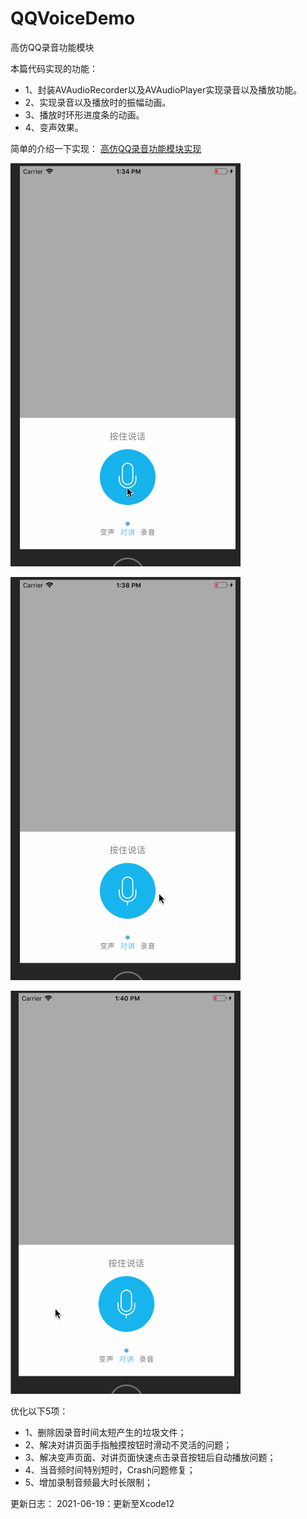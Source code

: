# QQVoiceDemo
高仿QQ录音功能模块

本篇代码实现的功能：
- 1、封装AVAudioRecorder以及AVAudioPlayer实现录音以及播放功能。
- 2、实现录音以及播放时的振幅动画。
- 3、播放时环形进度条的动画。
- 4、变声效果。

简单的介绍一下实现：
[高仿QQ录音功能模块实现](https://juejin.im/post/5a3bc79ff265da43152415f6) 

![对讲界面](https://github.com/ChavezChen/QQVoiceDemo/blob/master/对讲界面.gif)

![录音界面](https://github.com/ChavezChen/QQVoiceDemo/blob/master/录音界面.gif)

![变声界面](https://github.com/ChavezChen/QQVoiceDemo/blob/master/变声界面.gif)


优化以下5项：
- 1、删除因录音时间太短产生的垃圾文件； 
- 2、解决对讲页面手指触摸按钮时滑动不灵活的问题；
- 3、解决变声页面、对讲页面快速点击录音按钮后自动播放问题；
- 4、当音频时间特别短时，Crash问题修复；
- 5、增加录制音频最大时长限制；

更新日志：
2021-06-19：更新至Xcode12
